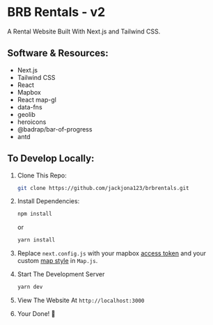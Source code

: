 # BRB Rentals - v2

A Rental Website Built With Next.js and Tailwind CSS.


## Software & Resources:

- Next.js
- Tailwind CSS
- React
- Mapbox
- React map-gl
- data-fns
- geolib
- heroicons
- @badrap/bar-of-progress
- antd

## To Develop Locally:

1. Clone This Repo:

   ```sh
   git clone https://github.com/jackjona123/brbrentals.git 
   ```

2. Install Dependencies:

   ```sh
   npm install
   ```
   or

    ```sh
   yarn install
   ```

3. Replace ```next.config.js``` with your mapbox [access token](https://docs.mapbox.com/help/getting-started/access-tokens/) and your custom [map style](https://www.mapbox.com/gallery/) in ```Map.js```.

4. Start The Development Server

   ```sh
   yarn dev
   ```
5. View The Website At ```http://localhost:3000```

6. Your Done! 🎉
